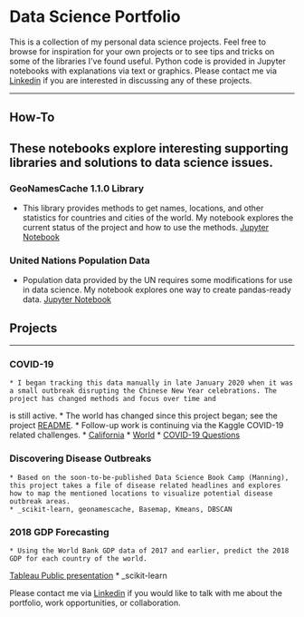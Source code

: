 # Data Science Portfolio

This is a collection of my personal data science projects. Feel free to browse for inspiration for your own projects or to see tips and tricks on some of the libraries I've found useful. Python code is provided in Jupyter notebooks with explanations via text or graphics.
Please contact me via [Linkedin](https://www.linkedin.com/in/jshaffer94247) if you are interested in discussing any of these projects.

---

## How-To
These notebooks explore interesting supporting libraries and solutions to data science issues.
---
 ### GeoNamesCache 1.1.0 Library
 * This library provides methods to get names, locations, and other statistics for countries and cities of the world. My notebook explores the current status of the project and how to use the methods. [Jupyter Notebook](how-to/explore_geonamescache.ipynb)
 ### United Nations Population Data
 * Population data provided by the UN requires some modifications for use in data science. My notebook explores one way to create pandas-ready data. [Jupyter Notebook](how-to/explore_UN_population_data.ipynb)


## Projects
---
 ### COVID-19 
	* I began tracking this data manually in late January 2020 when it was a small outbreak disrupting the Chinese New Year celebrations. The project has changed methods and focus over time and 
is still active. 
	* The world has changed since this project began; see the project [README](projects/covid-19/README.md).
	* Follow-up work is continuing via the Kaggle COVID-19 related challenges. 
		* [California](https://www.kaggle.com/c/covid19-local-us-ca-forecasting-week-1)
		* [World](https://www.kaggle.com/c/covid19-global-forecasting-week-2) 
		* [COVID-19 Questions](https://www.kaggle.com/allen-institute-for-ai/CORD-19-research-challenge/tasks)

 ### Discovering Disease Outbreaks
	* Based on the soon-to-be-published Data Science Book Camp (Manning), this project takes a file of disease related headlines and explores how to map the mentioned locations to visualize potential disease outbreak areas.
	* _scikit-learn, geonamescache, Basemap, Kmeans, DBSCAN

 ### 2018 GDP Forecasting
	* Using the World Bank GDP data of 2017 and earlier, predict the 2018 GDP for each country of the world.
[Tableau Public presentation](https://public.tableau.com/profile/js942#!/vizhome/EconomicOutlook-2018GDPPredictions/MainBoard)
	* _scikit-learn
 
Please contact me via [Linkedin](https://www.linkedin.com/in/jshaffer94247) if you would like to talk with me about the portfolio, work opportunities, or collaboration.